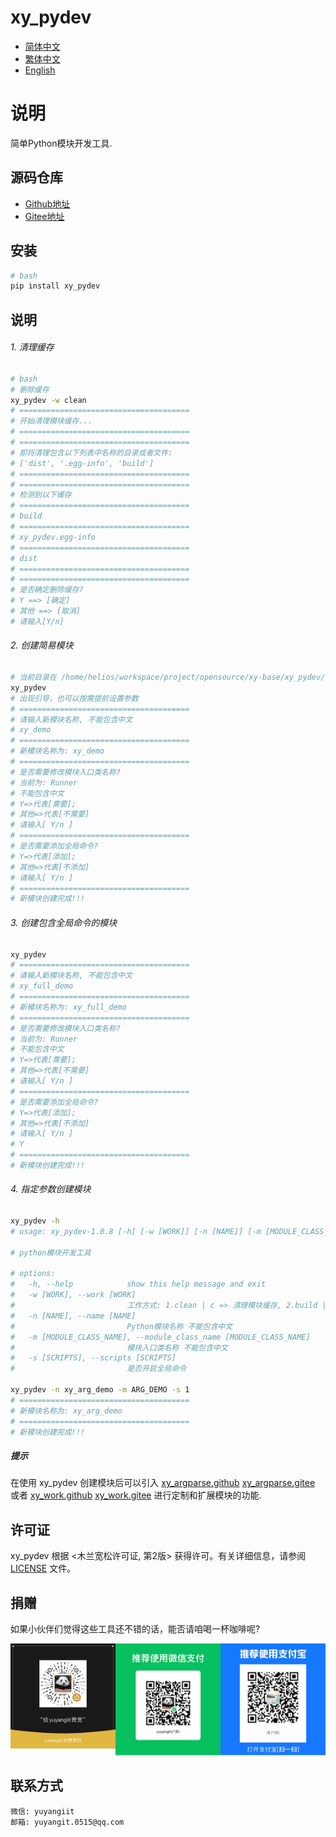 <!--
 * @Author: yuyangit yuyangit.0515@qq.com
 * @Date: 2024-10-19 10:23:23
 * @LastEditors: yuyangit yuyangit.0515@qq.com
 * @LastEditTime: 2024-10-19 10:38:17
 * @FilePath: /xy_pydev/readme/README_zh_CN.md
 * @Description: 这是默认设置,请设置`customMade`, 打开koroFileHeader查看配置 进行设置: https://github.com/OBKoro1/koro1FileHeader/wiki/%E9%85%8D%E7%BD%AE
-->
# xy_pydev

- [简体中文](README_zh_CN.md)
- [繁体中文](README_zh_TW.md)
- [English](README_en.md)

# 说明
简单Python模块开发工具.


## 源码仓库

- <a href="https://github.com/xy-base/xy_pydev.git" target="_blank">Github地址</a>  
- <a href="https://gitee.com/xy-base/xy_pydev.git" target="_blank">Gitee地址</a>

## 安装

```bash
# bash
pip install xy_pydev
```

## 说明

###### 1. 清理缓存

```bash
# bash
# 删除缓存
xy_pydev -w clean
# ======================================
# 开始清理模块缓存...
# ======================================
# ======================================
# 即将清理包含以下列表中名称的目录或者文件: 
# ['dist', '.egg-info', 'build']
# ======================================
# ======================================
# 检测到以下缓存
# ======================================
# build
# ======================================
# xy_pydev.egg-info
# ======================================
# dist
# ======================================
# ======================================
# 是否确定删除缓存?
# Y ==> [确定]
# 其他 ==> [取消]
# 请输入[Y/n]

```

###### 2. 创建简易模块

```bash
# 当前目录在 /home/helios/workspace/project/opensource/xy-base/xy_pydev/test
xy_pydev
# 出现引导，也可以按需提前设置参数
# ======================================
# 请输入新模块名称, 不能包含中文
# xy_demo
# ======================================
# 新模块名称为: xy_demo
# ======================================
# 是否需要修改模块入口类名称?
# 当前为: Runner
# 不能包含中文
# Y=>代表[需要];
# 其他=>代表[不需要]
# 请输入[ Y/n ]
# ======================================
# 是否需要添加全局命令?
# Y=>代表[添加];
# 其他=>代表[不添加]
# 请输入[ Y/n ]
# ======================================
# 新模块创建完成!!!
```

###### 3. 创建包含全局命令的模块

```bash
xy_pydev
# ======================================
# 请输入新模块名称, 不能包含中文
# xy_full_demo
# ======================================
# 新模块名称为: xy_full_demo
# ======================================
# 是否需要修改模块入口类名称?
# 当前为: Runner
# 不能包含中文
# Y=>代表[需要];
# 其他=>代表[不需要]
# 请输入[ Y/n ]
# ======================================
# 是否需要添加全局命令?
# Y=>代表[添加];
# 其他=>代表[不添加]
# 请输入[ Y/n ]
# Y
# ======================================
# 新模块创建完成!!!
```

###### 4. 指定参数创建模块

```bash
xy_pydev -h
# usage: xy_pydev-1.0.8 [-h] [-w [WORK]] [-n [NAME]] [-m [MODULE_CLASS_NAME]] [-s [SCRIPTS]]

# python模块开发工具

# options:
#   -h, --help            show this help message and exit
#   -w [WORK], --work [WORK]
#                         工作方式: 1.clean | c => 清理模块缓存, 2.build | b => 编译, 3.sdist | sd => python setup.py sdist bdist_wheel, 4.utpi | ut => 提交到test.pypi.org, upload to test.pypi.org, 5.upi | u => 提交到pypi.org, upload to pypi.org, 6.其他  => 创建项目
#   -n [NAME], --name [NAME]
#                         Python模块名称 不能包含中文
#   -m [MODULE_CLASS_NAME], --module_class_name [MODULE_CLASS_NAME]
#                         模块入口类名称 不能包含中文
#   -s [SCRIPTS], --scripts [SCRIPTS]
#                         是否开启全局命令

xy_pydev -n xy_arg_demo -m ARG_DEMO -s 1
# ======================================
# 新模块名称为: xy_arg_demo
# ======================================
# 新模块创建完成!!!
```

##### <b>提示</b>
在使用 xy_pydev 创建模块后可以引入 
[xy_argparse.github](https://github.com/xy-base/xy_argparse.git)
[xy_argparse.gitee](https://gitee.com/xy-base/xy_argparse.git)
或者
[xy_work.github](https://github.com/xy-base/xy_work.git)
[xy_work.gitee](https://gitee.com/xy-base/xy_work.git)
进行定制和扩展模块的功能.


## 许可证
xy_pydev 根据 <木兰宽松许可证, 第2版> 获得许可。有关详细信息，请参阅 [LICENSE](../LICENSE) 文件。

## 捐赠

如果小伙伴们觉得这些工具还不错的话，能否请咱喝一杯咖啡呢?  

![Pay-Total](./Pay-Total.png)


## 联系方式

```
微信: yuyangiit
邮箱: yuyangit.0515@qq.com
```